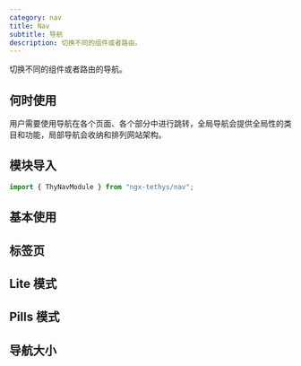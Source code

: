 ```yaml
---
category: nav
title: Nav
subtitle: 导航
description: 切换不同的组件或者路由。
---
```


<alert>切换不同的组件或者路由的导航。</alert>

## 何时使用

用户需要使用导航在各个页面、各个部分中进行跳转，全局导航会提供全局性的类目和功能，局部导航会收纳和排列网站架构。

## 模块导入
```ts
import { ThyNavModule } from "ngx-tethys/nav";
```
## 基本使用
<example name="thy-nav-basic-example"></example>

## 标签页
<example name="thy-nav-tabs-example"></example>

## Lite 模式
<example name="thy-nav-lite-example"></example>

## Pills 模式
<example name="thy-nav-pills-example"></example>

## 导航大小
<example name="thy-nav-size-example"></example>


